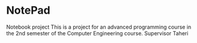 # NotePad
Notebook project
This is a project for an advanced programming course in the 2nd semester of the Computer Engineering course.
Supervisor Taheri
